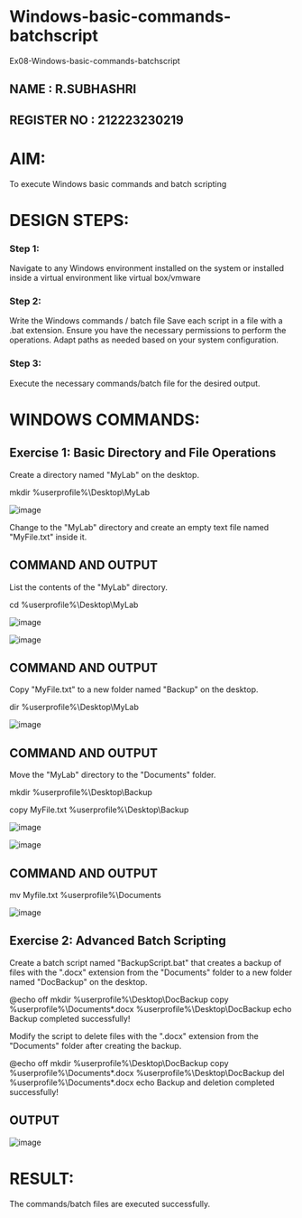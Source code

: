 # Windows-basic-commands-batchscript
Ex08-Windows-basic-commands-batchscript

## NAME : R.SUBHASHRI
## REGISTER NO : 212223230219

# AIM:
To execute Windows basic commands and batch scripting

# DESIGN STEPS:

### Step 1:

Navigate to any Windows environment installed on the system or installed inside a virtual environment like virtual box/vmware 

### Step 2:

Write the Windows commands / batch file
Save each script in a file with a .bat extension.
Ensure you have the necessary permissions to perform the operations.
Adapt paths as needed based on your system configuration.
### Step 3:

Execute the necessary commands/batch file for the desired output. 




# WINDOWS COMMANDS:
## Exercise 1: Basic Directory and File Operations
Create a directory named "MyLab" on the desktop.

  mkdir %userprofile%\Desktop\MyLab
  
  
  
  ![image](https://github.com/SubhashriRavichandran10/Windows-basic-commands-batchscript/assets/145743413/893365db-c185-455b-9bb1-ab0452e7ae76)


Change to the "MyLab" directory and create an empty text file named "MyFile.txt" inside it.
  

## COMMAND AND OUTPUT

List the contents of the "MyLab" directory.

cd %userprofile%\Desktop\MyLab


![image](https://github.com/SubhashriRavichandran10/Windows-basic-commands-batchscript/assets/145743413/481fed75-c6a1-46f4-868b-a6691553a3ba)


![image](https://github.com/SubhashriRavichandran10/Windows-basic-commands-batchscript/assets/145743413/a8378773-3c1a-4887-9c76-07f124c65ac3)






## COMMAND AND OUTPUT

Copy "MyFile.txt" to a new folder named "Backup" on the desktop.


dir %userprofile%\Desktop\MyLab


![image](https://github.com/SubhashriRavichandran10/Windows-basic-commands-batchscript/assets/145743413/e3d3a5e1-54ef-42c1-9c47-c7736eaaed16)


## COMMAND AND OUTPUT

Move the "MyLab" directory to the "Documents" folder.


mkdir %userprofile%\Desktop\Backup

copy MyFile.txt %userprofile%\Desktop\Backup

![image](https://github.com/SubhashriRavichandran10/Windows-basic-commands-batchscript/assets/145743413/c83cbc44-59ae-4e93-b484-88308ab1748e)


![image](https://github.com/SubhashriRavichandran10/Windows-basic-commands-batchscript/assets/145743413/1ea2d6a8-3e9a-4a49-85fc-faad209d7cdf)


## COMMAND AND OUTPUT


mv Myfile.txt %userprofile%\Documents


![image](https://github.com/SubhashriRavichandran10/Windows-basic-commands-batchscript/assets/145743413/b9e64d20-6358-44c6-8490-bdf95a1b9322)


## Exercise 2: Advanced Batch Scripting
Create a batch script named "BackupScript.bat" that creates a backup of files with the ".docx" extension from the "Documents" folder to a new folder named "DocBackup" on the desktop.

@echo off
mkdir %userprofile%\Desktop\DocBackup
copy %userprofile%\Documents\*.docx %userprofile%\Desktop\DocBackup
echo Backup completed successfully!


Modify the script to delete files with the ".docx" extension from the "Documents" folder after creating the backup.


@echo off
mkdir %userprofile%\Desktop\DocBackup
copy %userprofile%\Documents\*.docx %userprofile%\Desktop\DocBackup
del %userprofile%\Documents\*.docx
echo Backup and deletion completed successfully!




## OUTPUT


![image](https://github.com/SubhashriRavichandran10/Windows-basic-commands-batchscript/assets/145743413/078f8fa9-aaae-4d97-a7df-190fbfe8569b)



# RESULT:
The commands/batch files are executed successfully.

